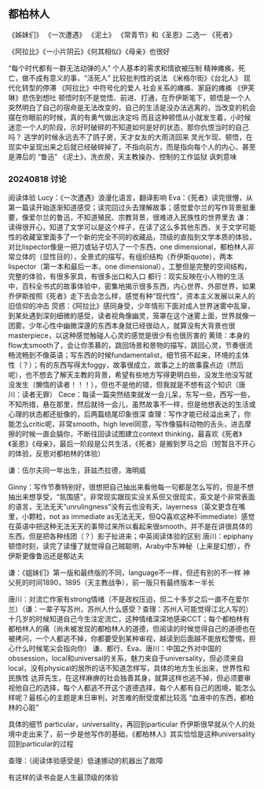 ## 都柏林人

《姊妹们》
《一次遭遇》
《泥土》
《常青节》和《圣恩》二选一
《死者》

《阿拉比》《一小片阴云》《何其相似》《母亲》也很好

“每个时代都有一群无法动弹的人”
个人基本的需求和情欲被压制
精神瘫痪，死亡，做不成有意义的事，“活死人”
比较批判性的说法
《米格尔街》《台北人》
现代化转型的停滞
《阿拉比》中符号化的爱人
社会关系的瘫痪、家庭的瘫痪
《伊芙琳》悲伤到想吐
顿悟时刻不是觉悟、前进、打通，在乔伊斯笔下，顿悟是一个人突然明白了自己的宿命是无法改变的，自己的生活是没办法逃离的，当改变的机会摆在你眼前的时候，真的有勇气做出决定吗
而且这种顿悟从小就发生着，小时候迷恋一个人的阶段，示好时破碎的不知道如何是好的状态，那你仇恨当时的自己吗？
逃学的时候永远去不了鸽子房，天才女友的大雨浇回来
灵光乍现、顿悟，在现实中呈现出来之后就已经破碎掉了，不指向前方，而是指向每个人的内心，甚至是滞后的
“鲁迅”
《泥土》，洗衣房，天主教操办、控制的工作监狱
讽刺意味

### 20240818 讨论

阅读体验
Lucy：《一次遭遇》浪漫化语言，翻译影响
Eva：《死者》读完很懵，从第一篇读开始逐渐知道感受；读完回过头去理解故事；感觉爱尔兰的写作背景挺重要，像爱尔兰的鲁迅，不知道殖民、宗教背景，很难进入民族性的世界里去
谦：读得很开心，知道了文学可以是这个样子，在读了这么多其他东西，关于文学可能性的收藏室里面多了一个新的完全不同的收藏品，顶级的直指到文学本质的体验，对比lispector像是一把刀或钻子切入了一个东西，one dimensional，都柏林人非常立体的（显性目的），全景式的描写，有组织结构（乔伊斯quote），两本lispector（第一本和最后一本，one dimensional），工整但是完整的空间结构，完整的体验，有很多家具，有很多出口和入口
都行：现实反映在小人物的生活中，百科全书式的故事体验中，密集地揭示很多东西，内心世界、外部世界，如果乔伊斯按照《死者》走下去会怎么样，感觉有种“现代性”，资本主义发展以来人的旧信仰的冲击
荧惑：《阿拉比》感同身受，少年情形下面对成人世界迷雾中乱窜，到某处遇到深刻细微的感受，读者视角像幽灵，笼罩在这个迷雾上面，世界就像一团雾，少年心性中幽微深邃的东西本身就已经很动人，就算没有大背景也很masterpiece，以这种感觉触碰人心灵的感觉是很少有也很厉害的
黄琦：本身的flow太smooth了，会让你羡慕的，跳回场景和景物的描写，跳回心灵，节奏很流畅流畅到不像英语；写东西的时候fundamentalist，细节搭不起来，环境的主体性（？）；有的东西写得太foggy，故事很成立，故事之上的故事露点边（然后呢），也不想去了解天主教的背景，希望有些地方写得更明白些，没发生他没写就没发生（懒惰的读者！！！），但也不是他的错，但我就是不想有这个知识（唐川：读者无罪）
Cece：每读一篇突然结束就发一会儿呆，东写一些，西写一些，不知所措，悬在那里，然后就待一会儿，虽然故事不一样，但是他想表达的生活或心理的状态都还挺像的，后两篇结尾印象很深
查理：写作才能已经溢出来了，你能怎么critic呢，非常smooth，high level同意，写作像猫科动物的舌头，进去摩擦的时候一直会膈你，不断往回读试图建立context thinking，最喜欢《死者》《圣恩》《母亲》，最后一阶段是公共生活，《死者》是搬到罗马之后（短暂且不开心的体验，反思对都柏林的体验）

谦：伍尔夫同一年出生，菲兹杰拉德，海明威

Ginny：写作节奏特别好，很想把自己抽出来看他每一句都是怎么写的，但是不想抽出来想享受，“氛围感”，非常现实跟现实没关系但又很现实，英文是个非常表面的语言，无法无天“unrulingness”没有云也没有天，layerness（英文更含在嘴里，小颗粒，not as immediate as无法无天，但QQ喜欢这种不immediate）感觉在英语中把这种无法无天的事带过来所以看起来很smooth，并不是在讲很具体的东西，但是把各种线团（？）影子扯进来；中英阅读体验的区别
唐川：epiphany顿悟时刻，读完了读懂了就觉得自己贼聪明，Araby中东神秘（上来是幻想），乔伊斯更像鲁迅还是郁达夫

谦：《姐妹们》第一版和最终版的不同，language不一样，但还有别的不一样
神父死的时间1890，1895（天主教战争），前一版只有最终版本一半长
 
唐川：对流亡作家有strong情绪（不是政权压迫，但二十多岁之后一直不在爱尔兰）（谦：一辈子写苏州，苏州人什么感受？查理：苏州人可能觉得江北人写的）十几岁的时候知道自己今生注定流亡，这种情绪深深地感染CCT；每个都柏林有都柏林人的痛（尚未被发现的都柏林人的道德，但阅读的时候觉得自己的道德也在被拷问，一个人都逃不掉，你都要受到某种审视，越读到后面越不能放松警惕，担心什么时候笔尖会指向你）
谦、都行、Eva、唐川：中国之外对中国的obssession，local和universal的关系，魅力来自于universality，但必须来自local，没有physical的居所的话不知道怎样写，具体的地方生长出来，世界性和民族性
达菲先生，在这样麻痹的社会独善其身，就算这样也逃不掉，但必须要审视他自己的选择，每个人都逃不开这个道德选择，每个人都有自己的困境，能怎么样呢？最核心的主题是末日审判，对苦难的耐受度都比较高
“血液中的东西，都柏林的心脏”

具体的细节
particular，universality，再回到particular
乔伊斯很早就从个人的处境中走出来了，前一步是他写作的基础，《都柏林人》其实恰恰是这种universality回到particular的过程

查理：（阅读体验感受是）低速挪动的机器出了故障


有这样的读书会是人生最顶级的体验
